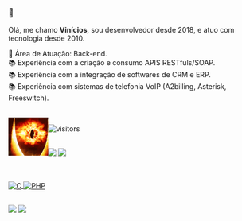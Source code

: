 ### 👋

Olá, me chamo **Vinícios**, sou desenvolvedor desde 2018, e atuo com tecnologia desde 2010.

💬 Área de Atuação: Back-end. <BR>
📚 Experiência com a criação e consumo APIS RESTfuls/SOAP. <BR>
📚 Experiência com a integração de softwares de CRM e ERP. <BR>
📚 Experiência com sistemas de telefonia VoIP (A2billing, Asterisk, Freeswitch). <BR>

<br>

<img align="left" alt="GIF" src="https://github.com/Wyrv/Wyrv/blob/main/gifs/eye_saur.gif" width="80" />

![visitors](https://visitor-badge.glitch.me/badge?page_id=${Wyrv}.${435982003})

<br>

<div style="display: inline_block">
  <a href="https://github.com/Wyrv">
  <img src="https://github-readme-stats.vercel.app/api?username=Wyrv&show_icons=true&theme=dracula&include_all_commits=true&count_private=true"/>
  <img height="180em" src="https://github-readme-stats.vercel.app/api/top-langs?username=Wyrv&layout=compact&theme=dracula"/>
</div>
  
  ##
  ##
  
 <div style="display: inline_block"><br>
  <img align="center" alt="C" height="30" width="40" src="https://raw.githubusercontent.com/abranhe/programming-languages-logos/30a0ecf99188be99a3c75a00efb5be61eca9c382/src/c/c.svg">
  <img align="center" alt="PHP" height="30" width="40" src="https://raw.githubusercontent.com/abranhe/programming-languages-logos/30a0ecf99188be99a3c75a00efb5be61eca9c382/src/php/php.svg">
 </div>
  
  ##
  ##
  
<div> 
  <a href = "mailto:contato@v.araujo1989@gmail.com"><img src="https://img.shields.io/badge/-Gmail-%23333?style=for-the-badge&logo=gmail&logoColor=white" target="_blank"></a>
  <a href="https://www.linkedin.com/in/vinicios-araujo-8438a228/" target="_blank"><img src="https://img.shields.io/badge/-LinkedIn-%230077B5?style=for-the-badge&logo=linkedin&logoColor=white" target="_blank"></a> 
 
</div>
